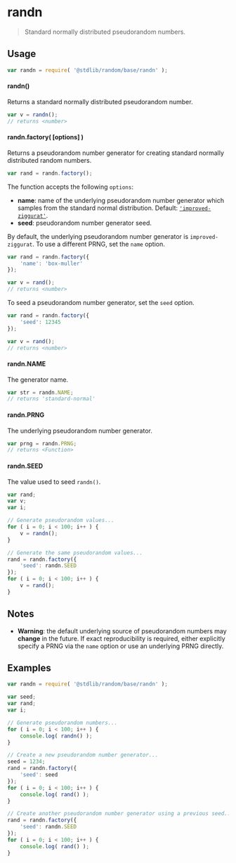 # randn

> Standard normally distributed pseudorandom numbers.

<section class="usage">

## Usage

```javascript
var randn = require( '@stdlib/random/base/randn' );
```

#### randn()

Returns a standard normally distributed pseudorandom number.

```javascript
var v = randn();
// returns <number>
```

#### randn.factory( \[options] )

Returns a pseudorandom number generator for creating standard normally distributed random numbers.

```javascript
var rand = randn.factory();
```

The function accepts the following `options`:

-   **name**: name of the underlying pseudorandom number generator which samples from the standard normal distribution. Default: [`'improved-ziggurat'`][@stdlib/random/base/improved-ziggurat].
-   **seed**: pseudorandom number generator seed.

By default, the underlying pseudorandom number generator is `improved-ziggurat`. To use a different PRNG, set the `name` option.

```javascript
var rand = randn.factory({
    'name': 'box-muller'
});

var v = rand();
// returns <number>
```

To seed a pseudorandom number generator, set the `seed` option.

```javascript
var rand = randn.factory({
    'seed': 12345
});

var v = rand();
// returns <number>
```

#### randn.NAME

The generator name.

```javascript
var str = randn.NAME;
// returns 'standard-normal'
```

#### randn.PRNG

The underlying pseudorandom number generator.

```javascript
var prng = randn.PRNG;
// returns <Function>
```

#### randn.SEED

The value used to seed `randn()`.

```javascript
var rand;
var v;
var i;

// Generate pseudorandom values...
for ( i = 0; i < 100; i++ ) {
    v = randn();
}

// Generate the same pseudorandom values...
rand = randn.factory({
    'seed': randn.SEED
});
for ( i = 0; i < 100; i++ ) {
    v = rand();
}
```

</section>

<!-- /.usage -->

<section class="notes">

## Notes

-   **Warning**: the default underlying source of pseudorandom numbers may **change** in the future. If exact reproducibility is required, either explicitly specify a PRNG via the `name` option or use an underlying PRNG directly.

</section>

<!-- /.notes -->

<section class="examples">

## Examples

```javascript
var randn = require( '@stdlib/random/base/randn' );

var seed;
var rand;
var i;

// Generate pseudorandom numbers...
for ( i = 0; i < 100; i++ ) {
    console.log( randn() );
}

// Create a new pseudorandom number generator...
seed = 1234;
rand = randn.factory({
    'seed': seed
});
for ( i = 0; i < 100; i++ ) {
    console.log( rand() );
}

// Create another pseudorandom number generator using a previous seed...
rand = randn.factory({
    'seed': randn.SEED
});
for ( i = 0; i < 100; i++ ) {
    console.log( rand() );
}
```

</section>

<!-- /.examples -->

<section class="links">

[@stdlib/random/base/improved-ziggurat]: https://github.com/stdlib-js/stdlib/tree/develop/lib/node_modules/%40stdlib/random/base/improved-ziggurat

</section>

<!-- /.links -->
